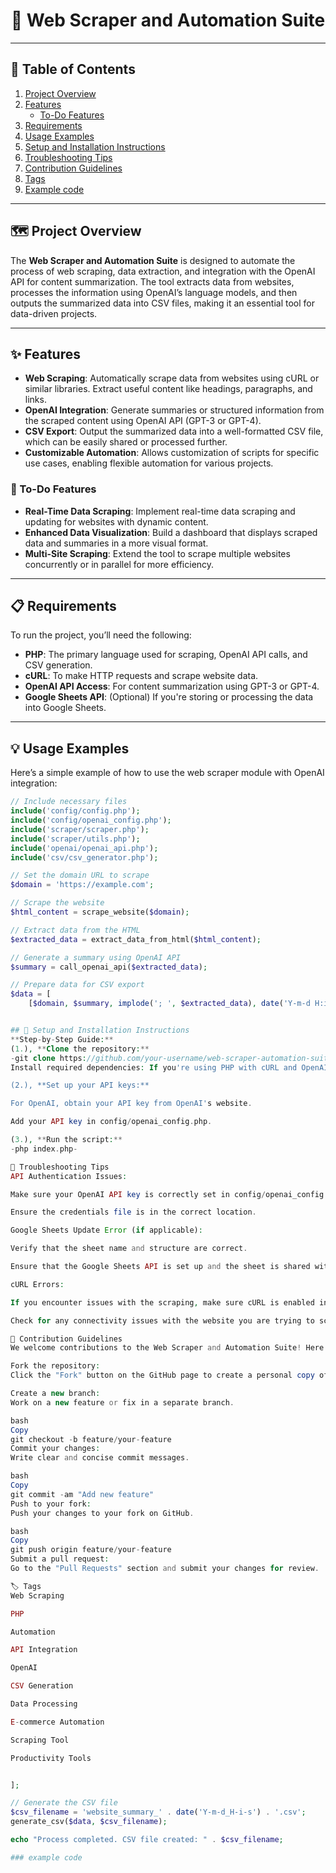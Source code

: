 <h1 align="center">🎯 Web Scraper and Automation Suite</h1>


---

## 📑 Table of Contents

1. [Project Overview](#project-overview)
2. [Features](#features)
   - [To-Do Features](#to-do-features)
3. [Requirements](#requirements)
4. [Usage Examples](#usage-examples)
5. [Setup and Installation Instructions](#setup-and-installation-instructions)
6. [Troubleshooting Tips](#troubleshooting-tips)
7. [Contribution Guidelines](#contribution-guidelines)
8. [Tags](#tags)
9. [Example code](#example-code)
    
    

---

## 🗺️ Project Overview

The **Web Scraper and Automation Suite** is designed to automate the process of web scraping, data extraction, and integration with the OpenAI API for content summarization. The tool extracts data from websites, processes the information using OpenAI’s language models, and then outputs the summarized data into CSV files, making it an essential tool for data-driven projects.

---

## ✨ Features

- **Web Scraping**: Automatically scrape data from websites using cURL or similar libraries. Extract useful content like headings, paragraphs, and links.
- **OpenAI Integration**: Generate summaries or structured information from the scraped content using OpenAI API (GPT-3 or GPT-4).
- **CSV Export**: Output the summarized data into a well-formatted CSV file, which can be easily shared or processed further.
- **Customizable Automation**: Allows customization of scripts for specific use cases, enabling flexible automation for various projects.

### 📌 To-Do Features

- **Real-Time Data Scraping**: Implement real-time data scraping and updating for websites with dynamic content.
- **Enhanced Data Visualization**: Build a dashboard that displays scraped data and summaries in a more visual format.
- **Multi-Site Scraping**: Extend the tool to scrape multiple websites concurrently or in parallel for more efficiency.

---

## 📋 Requirements

To run the project, you’ll need the following:

- **PHP**: The primary language used for scraping, OpenAI API calls, and CSV generation.
- **cURL**: To make HTTP requests and scrape website data.
- **OpenAI API Access**: For content summarization using GPT-3 or GPT-4.
- **Google Sheets API**: (Optional) If you're storing or processing the data into Google Sheets.

---

## 💡 Usage Examples

Here’s a simple example of how to use the web scraper module with OpenAI integration:

```php
// Include necessary files
include('config/config.php');
include('config/openai_config.php');
include('scraper/scraper.php');
include('scraper/utils.php');
include('openai/openai_api.php');
include('csv/csv_generator.php');

// Set the domain URL to scrape
$domain = 'https://example.com';

// Scrape the website
$html_content = scrape_website($domain);

// Extract data from the HTML
$extracted_data = extract_data_from_html($html_content);

// Generate a summary using OpenAI API
$summary = call_openai_api($extracted_data);

// Prepare data for CSV export
$data = [
    [$domain, $summary, implode('; ', $extracted_data), date('Y-m-d H:i:s')]


## 🚀 Setup and Installation Instructions
**Step-by-Step Guide:**
(1.), **Clone the repository:**
-git clone https://github.com/your-username/web-scraper-automation-suite-
Install required dependencies: If you're using PHP with cURL and OpenAI API integration, make sure all necessary PHP extensions are installed. You might also need composer for dependency management.

(2.), **Set up your API keys:**

For OpenAI, obtain your API key from OpenAI's website.

Add your API key in config/openai_config.php.

(3.), **Run the script:**
-php index.php-

🔧 Troubleshooting Tips
API Authentication Issues:

Make sure your OpenAI API key is correctly set in config/openai_config.php.

Ensure the credentials file is in the correct location.

Google Sheets Update Error (if applicable):

Verify that the sheet name and structure are correct.

Ensure that the Google Sheets API is set up and the sheet is shared with your API credentials.

cURL Errors:

If you encounter issues with the scraping, make sure cURL is enabled in your PHP setup.

Check for any connectivity issues with the website you are trying to scrape.

🤝 Contribution Guidelines
We welcome contributions to the Web Scraper and Automation Suite! Here’s how you can contribute:

Fork the repository:
Click the "Fork" button on the GitHub page to create a personal copy of the project.

Create a new branch:
Work on a new feature or fix in a separate branch.

bash
Copy
git checkout -b feature/your-feature
Commit your changes:
Write clear and concise commit messages.

bash
Copy
git commit -am "Add new feature"
Push to your fork:
Push your changes to your fork on GitHub.

bash
Copy
git push origin feature/your-feature
Submit a pull request:
Go to the "Pull Requests" section and submit your changes for review.

🏷️ Tags
Web Scraping

PHP

Automation

API Integration

OpenAI

CSV Generation

Data Processing

E-commerce Automation

Scraping Tool

Productivity Tools


];

// Generate the CSV file
$csv_filename = 'website_summary_' . date('Y-m-d_H-i-s') . '.csv';
generate_csv($data, $csv_filename);

echo "Process completed. CSV file created: " . $csv_filename;

### example code 
